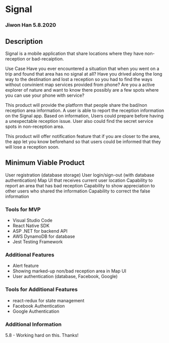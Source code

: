 # Signal

### Jiwon Han 5.8.2020

## Description

Signal is a mobile application that share locations where they have non-reception or bad-recaiption.

Use Case
Have you ever encountered a situation that when you went on a trip and found that area has no signal at all? Have you drived along the long way to the destination and lost a reception so you had to find the ways without convinient map services provided from phone? Are you a active explorer of nature and want to know there possibly are a few spots where you can use your phone with service? 

This product will provide the platform that people share the bad/non reception area information. A user is able to report the reception information on the Signal app. Based on information, Users could prepare before having a unexpectable reception issue. User also could find the secret service spots in non-reception area. 

This product will offer notification feature that if you are closer to the area, the app let you know beforehand so that users could be informed that they will lose a reception soon.

## Minimum Viable Product
User registration (database storage)
User login/sign-out (with database authentication)
Map UI that receives current user location
Capability to report an area that has bad reception 
Capability to show appreciation to other users who shared the information
Capability to correct the false information

### Tools for MVP

  * Visual Studio Code
  * React Native SDK
  * ASP .NET for backend API
  * AWS DynamoDB for database
  * Jest Testing Framework

### Additional Features

  * Alert feature
  * Showing marked-up non/bad reception area in Map UI 
  * User authentication (database, Facebook, Google)

### Tools for Additional Features

  * react-redux for state management
  * Facebook Authentication
  * Google Authentication

### Additional Information
5.8 - Working hard on this. Thanks!

